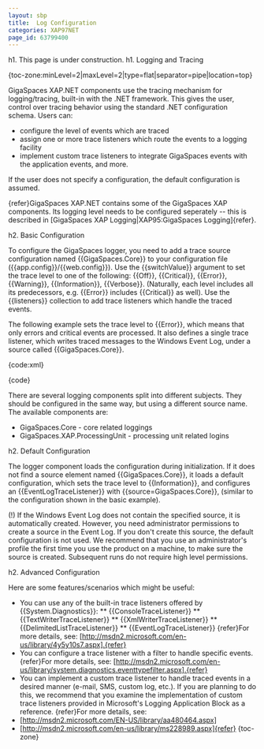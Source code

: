 ```yaml
---
layout: sbp
title:  Log Configuration
categories: XAP97NET
page_id: 63799400
---
```


h1. This page is under construction.
h1. Logging and Tracing

{toc-zone:minLevel=2|maxLevel=2|type=flat|separator=pipe|location=top}

GigaSpaces XAP.NET components use the tracing mechanism for logging/tracing, built-in with the .NET framework. This gives the user, control over tracing behavior using the standard .NET configuration schema. Users can:
* configure the level of events which are traced
* assign one or more trace listeners which route the events to a logging facility
* implement custom trace listeners to integrate GigaSpaces events with the application events, and more.

If the user does not specify a configuration, the default configuration is assumed.

{refer}GigaSpaces XAP.NET contains some of the GigaSpaces XAP components. Its logging level needs to be configured seperately -- this is described in [GigaSpaces XAP Logging|XAP95:GigaSpaces Logging]{refer}.

h2. Basic Configuration

To configure the GigaSpaces logger, you need to add a trace source configuration named {{GigaSpaces.Core}} to your configuration file ({{app.config}}/{{web.config}}). Use the {{switchValue}} argument to set the trace level to one of the following: {{Off}}, {{Critical}}, {{Error}}, {{Warning}}, {{Information}}, {{Verbose}}.  (Naturally, each level includes all its predecessors, e.g. {{Error}} includes {{Critical}} as well). Use the {{listeners}} collection to add trace listeners which handle the traced events.

The following example sets the trace level to {{Error}}, which means that only errors and critical events are processed. It also defines a single trace listener, which writes traced messages to the Windows Event Log, under a source called {{GigaSpaces.Core}}.

{code:xml}
<?xml version="1.0" encoding="utf-8" ?>
<configuration>
  <system.diagnostics>
    <sources>
      <source name="GigaSpaces.Core" switchValue="Error">
        <listeners>
          <add name="MyListener"
  type="System.Diagnostics.EventLogTraceListener"
  initializeData="GigaSpaces.Core"/>
        </listeners>
      </source>
    </sources>
  </system.diagnostics>
</configuration>

{code}

There are several logging components split into different subjects. They should be configured in the same way, but using a different source name. The available components are:

* GigaSpaces.Core - core related loggings
* GigaSpaces.XAP.ProcessingUnit - processing unit related logins

h2. Default Configuration

The logger component loads the configuration during initialization. If it does not find a source element named {{GigaSpaces.Core}}, it loads a default configuration, which sets the trace level to {{Information}}, and configures an {{EventLogTraceListener}} with {{source=GigaSpaces.Core}}, (similar to the configuration shown in the basic example).

(!) If the Windows Event Log does not contain the specified source, it is automatically created. However, you need administrator permissions to create a source in the Event Log. If you don't create this source, the default configuration is not used. We recommend that you use an administrator's profile the first time you use the product on a machine, to make sure the source is created. Subsequent runs do not require high level permissions.

h2. Advanced Configuration

Here are some features/scenarios which might be useful:
* You can use any of the built-in trace listeners offered by {{System.Diagnostics}}:
** {{ConsoleTraceListener}}
** {{TextWriterTraceListener}}
** {{XmlWriterTraceListener}}
** {{DelimitedListTraceListener}}
** {{EventLogTraceListener}}
{refer}For more details, see: [http://msdn2.microsoft.com/en-us/library/4y5y10s7.aspx].{refer}
* You can configure a trace listener with a filter to handle specific events.
{refer}For more details, see: [http://msdn2.microsoft.com/en-us/library/system.diagnostics.eventtypefilter.aspx].{refer}
* You can implement a custom trace listener to handle traced events in a desired manner (e-mail, SMS, custom log, etc.). If you are planning to do this, we recommend that you examine the implementation of custom trace listeners provided in Microsoft's Logging Application Block as a reference.
{refer}For more details, see:
* [http://msdn2.microsoft.com/EN-US/library/aa480464.aspx]
* [http://msdn2.microsoft.com/en-us/library/ms228989.aspx]{refer}
{toc-zone}
